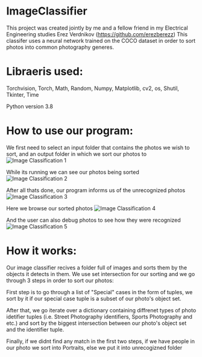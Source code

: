 # ImageClassifier
This project was created jointly by me and a fellow friend in my Electrical Engineering studies Erez Verdnikov (https://github.com/erezberezz)
This classifer uses a neural network trained on the COCO dataset in order to sort photos into common photography generes.

# Libraeris used: 
Torchvision, Torch, Math, Random, Numpy, Matplotlib, cv2, os, Shutil, Tkinter, Time

Python version 3.8

# How to use our program:


We first need to select an input folder that contains the photos we wish to sort, and an output folder in which we sort our photos to
![Image Classification 1](https://user-images.githubusercontent.com/88950513/134409125-9d82091d-e7db-4133-8b29-cf857c1db216.gif)


While its running we can see our photos being sorted
![Image Classification 2](https://user-images.githubusercontent.com/88950513/134409267-f801c6f5-e594-4e2a-8e1d-0499e0cda3f9.gif)



After all thats done, our program informs us of the unrecognized photos
![Image Classification 3](https://user-images.githubusercontent.com/88950513/134409330-f3d763e4-26a4-490a-92fb-ecbc65cdf626.PNG)


Here we browse our sorted photos
![Image Classification 4](https://user-images.githubusercontent.com/88950513/134409414-a1ffe4e9-dd32-4ede-91a2-e084e484191f.gif)



And the user can also debug photos to see how they were recognized
![Image Classification 5](https://user-images.githubusercontent.com/88950513/134410323-7f00ed4f-1ead-40d0-a166-94ae2cb15184.gif)



# How it works:
Our image classifier recives a folder full of images and sorts them by the objects it detects in them.
We use set intersection for our sorting and we go through 3 steps in order to sort our photos:


First step is to go through a list of "Special" cases in the form of tuples, we sort by it if our special case tuple is a subset of our photo's object set.


After that, we go iterate over a dictionary containing diffrenet types of photo idetifier tuples (i.e. Street Photography identifiers, Sports Photography and etc.) and sort by the biggest intersection between our photo's object set and the identifier tuple.


Finally, if we didnt find any match in the first two steps, if we have people in our photo we sort into Portraits, else we put it into unrecogizned folder
